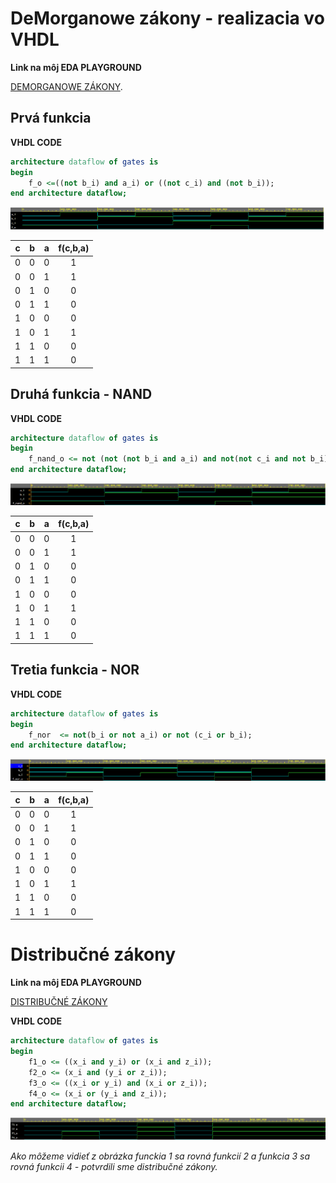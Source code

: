 # DeMorganowe zákony - realizacia vo VHDL

**Link na môj EDA PLAYGROUND**

[DEMORGANOWE ZÁKONY](https://www.edaplayground.com/x/YDCa).

## Prvá funkcia
   
**VHDL CODE**

```vhdl
architecture dataflow of gates is
begin
    f_o <=((not b_i) and a_i) or ((not c_i) and (not b_i));
end architecture dataflow;
```

![FUNCKIA 1](Images/funkcia.png)


| **c** | **b** |**a** | **f(c,b,a)** |
| :-: | :-: | :-: | :-: |
| 0 | 0 | 0 | 1 |
| 0 | 0 | 1 | 1 |
| 0 | 1 | 0 | 0 |
| 0 | 1 | 1 | 0 |
| 1 | 0 | 0 | 0 |
| 1 | 0 | 1 | 1 |
| 1 | 1 | 0 | 0 |
| 1 | 1 | 1 | 0 |


## Druhá funkcia - NAND

**VHDL CODE**

```vhdl
architecture dataflow of gates is
begin
    f_nand_o <= not (not (not b_i and a_i) and not(not c_i and not b_i));
end architecture dataflow;
```

![FUNCKIA 2](Images/funkcianand.png)


| **c** | **b** |**a** | **f(c,b,a)** |
| :-: | :-: | :-: | :-: |
| 0 | 0 | 0 | 1 |
| 0 | 0 | 1 | 1 |
| 0 | 1 | 0 | 0 |
| 0 | 1 | 1 | 0 |
| 1 | 0 | 0 | 0 |
| 1 | 0 | 1 | 1 |
| 1 | 1 | 0 | 0 |
| 1 | 1 | 1 | 0 |

## Tretia funkcia - NOR

**VHDL CODE**

```vhdl
architecture dataflow of gates is
begin
    f_nor  <= not(b_i or not a_i) or not (c_i or b_i);
end architecture dataflow;
```

![FUNCKIA 3](Images/funkcianor.png)


| **c** | **b** |**a** | **f(c,b,a)** |
| :-: | :-: | :-: | :-: |
| 0 | 0 | 0 | 1 |
| 0 | 0 | 1 | 1 |
| 0 | 1 | 0 | 0 |
| 0 | 1 | 1 | 0 |
| 1 | 0 | 0 | 0 |
| 1 | 0 | 1 | 1 |
| 1 | 1 | 0 | 0 |
| 1 | 1 | 1 | 0 |

# Distribučné zákony

**Link na môj EDA PLAYGROUND**

[DISTRIBUČNÉ ZÁKONY](https://www.edaplayground.com/x/WwFg)

**VHDL CODE**

```vhdl
architecture dataflow of gates is
begin
    f1_o <= ((x_i and y_i) or (x_i and z_i));
    f2_o <= (x_i and (y_i or z_i));
    f3_o <= ((x_i or y_i) and (x_i or z_i));
    f4_o <= (x_i or (y_i and z_i));
end architecture dataflow;
```

![FUNCKIA 3](Images/distributivelaws.png)

*Ako môžeme vidieť z obrázka funckia 1 sa rovná funkcií 2 a funkcia 3 sa rovná funkcii 4 - potvrdili sme distribučné zákony.*


